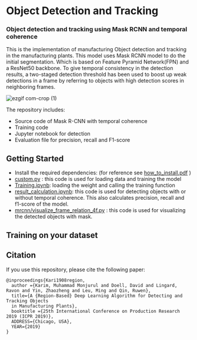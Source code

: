 # Object Detection and Tracking
### Object detection and tracking using Mask RCNN and temporal coherence 
This is the implementation of manufacturing Object detection and tracking in the manufacturing plants. This model uses Mask RCNN model to do the initial segmentation. Which is based on Feature Pyramid Network(FPN) and a ResNet50 backbone. To give temporal consistency in the detection results, a two-staged detection threshold has been used to boost up weak detections in a frame by referring to objects with high detection scores in neighboring frames.


![ezgif com-crop (1)](https://user-images.githubusercontent.com/40798690/57718148-4a6bab00-7642-11e9-9903-309df505b236.gif)

The repository includes:
* Source code of Mask R-CNN with temporal coherence
* Training code
* Jupyter notebook for detection
* Evaluation file for precision, recall and F1-score

## Getting Started
* Install the required dependencies: (for reference see [how_to_install.pdf](https://github.com/monjurulkarim/Tracking_manufacturing/blob/master/how_to_install.pdf) )
* [custom.py](https://github.com/monjurulkarim/Tracking_manufacturing/blob/master/custom.py) : this code is used for loading data and training the model
* [Training.ipynb](https://github.com/monjurulkarim/Tracking_manufacturing/blob/master/Training.ipynb): loading the weight and calling the training function
* [result_calculation.ipynb](https://github.com/monjurulkarim/Tracking_manufacturing/blob/master/result_calculation.ipynb): this code is used for detecting objects with or without temporal coherence. This also calculates precision, recall and f1-score of the model.
* [mrcnn/visualize_frame_relation_4f.py](https://github.com/monjurulkarim/Tracking_manufacturing/blob/master/mrcnn/visualize_frame_relation_4f.py) : this code is used for visualizing the detected objects with mask.

## Training on your dataset

## Citation
If you use this repository, please cite the following paper:

~~~~
@inproceedings{Kari1908region,
  author ={Karim, Muhammad Monjurul and Doell, David and Lingard, Ravon and Yin, Zhaozheng and Leu, Ming and Qin, Ruwen},
  title={A {Region-Based} Deep Learning Algorithm for Detecting and Tracking Objects
  in Manufacturing Plants},
  booktitle ={25th International Conference on Production Research 2019 (ICPR 2019)},
  ADDRESS={Chicago, USA},
  YEAR={2019}
}
~~~~

